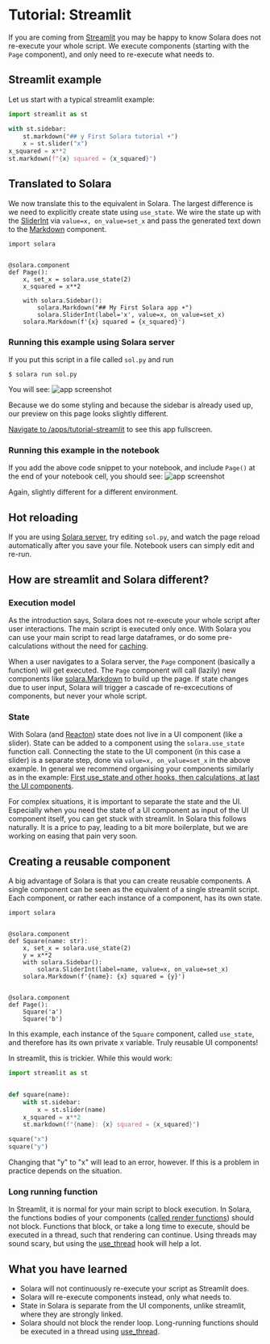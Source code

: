 # Tutorial: Streamlit

If you are coming from [Streamlit](https://streamlit.io/) you may be happy to know Solara does not re-execute your whole script. We execute components (starting with the `Page` component), and only need to re-execute what needs to.


## Streamlit example
Let us start with a typical streamlit example:

```python
import streamlit as st

with st.sidebar:
    st.markdown("## y First Solara tutorial ☀️")
    x = st.slider("x")
x_squared = x**2
st.markdown(f"{x} squared = {x_squared}")
```

## Translated to Solara

We now translate this to the equivalent in Solara. The largest difference is we need to explicitly create state using `use_state`. We wire the state up with the [SliderInt](/api/slider) via `value=x, on_value=set_x` and pass the generated text down to the [Markdown](/api/markdown) component.


```solara
import solara


@solara.component
def Page():
    x, set_x = solara.use_state(2)
    x_squared = x**2

    with solara.Sidebar():
        solara.Markdown("## My First Solara app ☀️")
        solara.SliderInt(label='x', value=x, on_value=set_x)
    solara.Markdown(f'{x} squared = {x_squared}')

```

### Running this example using Solara server

If you put this script in a file called `sol.py` and run
```
$ solara run sol.py
```
You will see:
![app screenshot](/static/public/docs/app-squared.png)

Because we do some styling and because the sidebar is already used up, our preview on this page looks slightly different.

[Navigate to /apps/tutorial-streamlit](/apps/tutorial-streamlit) to see this app fullscreen.


### Running this example in the notebook

If you add the above code snippet to your notebook, and include `Page()` at the end of your notebook cell, you should see:
![app screenshot](/static/public/docs/app-squared-notebook.png)

Again, slightly different for a different environment.

## Hot reloading

If you are using [Solara server](/docs/understanding/solara-server), try editing `sol.py`, and watch the page reload automatically after you save your file. Notebook users can simply edit and re-run.

## How are streamlit and Solara different?

### Execution model
As the introduction says, Solara does not re-execute your whole script after user interactions.
The main script is executed only once. With Solara you can use your main script to read large dataframes, or do some pre-calculations without the need for [caching](/docs/reference/caching).

When a user navigates to a Solara server, the `Page` component (basically a function) will get executed. The `Page` component will call (lazily) new components like [solara.Markdown](/api/markdown) to build up the page. If state changes due to user input, Solara will trigger a cascade of re-excecutions of components, but never your whole script.

### State
With Solara (and [Reacton](/docs/understanding/reacton)) state does not live in a UI component (like a slider). State can be added to a component using the `solara.use_state` function call. Connecting the state to the UI component (in this case a slider) is a separate step, done via `value=x, on_value=set_x` in the above example. In general we recommend organising your components
similarly as in the example: [First use_state and other hooks, then calculations, at last the UI components](/docs/understanding/anatomy).

For complex situations, it is important to separate the state and the UI. Especially when you need the state of a UI component as input of the UI component itself, you can get stuck with streamlit. In Solara this follows naturally.
It is a price to pay, leading to a bit more boilerplate, but we are working on easing that pain very soon.


## Creating a reusable component


A big advantage of Solara is that you can create reusable components. A single component can be seen as the equivalent of a single streamlit script. Each component, or rather each instance of a component, has its own state.

```solara
import solara


@solara.component
def Square(name: str):
    x, set_x = solara.use_state(2)
    y = x**2
    with solara.Sidebar():
        solara.SliderInt(label=name, value=x, on_value=set_x)
    solara.Markdown(f'{name}: {x} squared = {y}')


@solara.component
def Page():
    Square('a')
    Square('b')
```

In this example, each instance of the `Square` component, called `use_state`, and therefore has its own private
x variable. Truly reusable UI components!

In streamlit, this is trickier. While this would work:

```python
import streamlit as st


def square(name):
    with st.sidebar:
        x = st.slider(name)
    x_squared = x**2
    st.markdown(f"{name}: {x} squared = {x_squared}")

square("x")
square("y")
```

Changing that "y" to "x" will lead to an error, however. If this is a problem in practice depends on the situation.

### Long running function

In Streamlit, it is normal for your main script to block execution. In Solara, the functions bodies of your components ([called render functions](/docs/understanding/anatomy)) should not block. Functions that block, or take a long time to execute, should be executed in a thread, such that rendering can continue. Using threads may sound scary, but using the
[use_thread](/api/use_thread) hook will help a lot.

## What you have learned

 * Solara will not continuously re-execute your script as Streamlit does.
 * Solara will re-execute components instead, only what needs to.
 * State in Solara is separate from the UI components, unlike streamlit, where they are strongly linked.
 * Solara should not block the render loop. Long-running functions should be executed in a thread using [use_thread](/api/use_thread).
